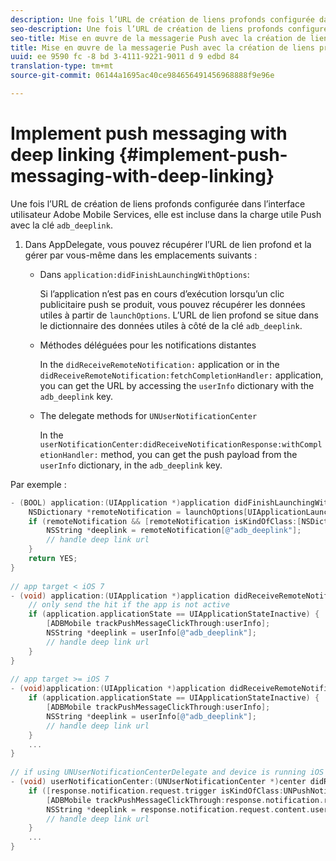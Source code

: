 ```yaml
---
description: Une fois l’URL de création de liens profonds configurée dans l’interface utilisateur Adobe Mobile Services, elle est incluse dans la charge utile Push avec la clé adb_deeplink.
seo-description: Une fois l’URL de création de liens profonds configurée dans l’interface utilisateur Adobe Mobile Services, elle est incluse dans la charge utile Push avec la clé adb_deeplink.
seo-title: Mise en œuvre de la messagerie Push avec la création de liens profonds
title: Mise en œuvre de la messagerie Push avec la création de liens profonds
uuid: ee 9590 fc -8 bd 3-4111-9221-9011 d 9 edbd 84
translation-type: tm+mt
source-git-commit: 06144a1695ac40ce984656491456968888f9e96e

---
```



# Implement push messaging with deep linking {#implement-push-messaging-with-deep-linking}

Une fois l’URL de création de liens profonds configurée dans l’interface utilisateur Adobe Mobile Services, elle est incluse dans la charge utile Push avec la clé `adb_deeplink`.

1. Dans AppDelegate, vous pouvez récupérer l’URL de lien profond et la gérer par vous-même dans les emplacements suivants :

   * Dans `application:didFinishLaunchingWithOptions`:

      Si l’application n’est pas en cours d’exécution lorsqu’un clic publicitaire push se produit, vous pouvez récupérer les données utiles à partir de `launchOptions`. L’URL de lien profond se situe dans le dictionnaire des données utiles à côté de la clé `adb_deeplink`.

   * Méthodes déléguées pour les notifications distantes

      In the `didReceiveRemoteNotification:` application or in the `didReceiveRemoteNotification:fetchCompletionHandler:` application, you can get the URL by accessing the `userInfo` dictionary with the `adb_deeplink` key.

   * The delegate methods for `UNUserNotificationCenter`

      In the `userNotificationCenter:didReceiveNotificationResponse:withCompletionHandler:` method, you can get the push payload from the `userInfo` dictionary, in the `adb_deeplink` key.

Par exemple :

```objective-c
- (BOOL) application:(UIApplication *)application didFinishLaunchingWithOptions:(NSDictionary *)launchOptions {
    NSDictionary *remoteNotification = launchOptions[UIApplicationLaunchOptionsRemoteNotificationKey]; 
    if (remoteNotification && [remoteNotification isKindOfClass:[NSDictionary class]]) { 
        NSString *deeplink = remoteNotification[@"adb_deeplink"]; 
        // handle deep link url 
    }
    return YES; 
} 
  
// app target < iOS 7 
- (void) application:(UIApplication *)application didReceiveRemoteNotification:(NSDictionary *)userInfo { 
    // only send the hit if the app is not active 
    if (application.applicationState == UIApplicationStateInactive) { 
        [ADBMobile trackPushMessageClickThrough:userInfo]; 
        NSString *deeplink = userInfo[@"adb_deeplink"]; 
        // handle deep link url 
    } 
} 
  
// app target >= iOS 7 
- (void)application:(UIApplication *)application didReceiveRemoteNotification:(NSDictionary *)userInfo fetchCompletionHandler:(void (^)(UIBackgroundFetchResult))completionHandler { 
    if (application.applicationState == UIApplicationStateInactive) { 
        [ADBMobile trackPushMessageClickThrough:userInfo]; 
        NSString *deeplink = userInfo[@"adb_deeplink"]; 
        // handle deep link url 
    } 
    ... 
} 
 
// if using UNUserNotificationCenterDelegate and device is running iOS 10 or newer 
- (void) userNotificationCenter:(UNUserNotificationCenter *)center didReceiveNotificationResponse:(UNNotificationResponse *)response withCompletionHandler:(void (^)(void))completionHandler { 
    if ([response.notification.request.trigger isKindOfClass:UNPushNotificationTrigger.class]) { 
        [ADBMobile trackPushMessageClickThrough:response.notification.request.content.userInfo]; 
        NSString *deeplink = response.notification.request.content.userInfo[@"adb_deeplink"]; 
        // handle deep link url  
    } 
    ... 
}
```

